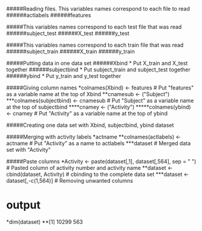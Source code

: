 #####Reading files. This variables names correspond to each file to read
######actlabels
######features

#####This variables names correspond to each test file that was read
######subject_test
######X_test
######y_test

#####This variables names correspond to each train file that was read
######subject_train
######X_train
######y_train

#####Putting data in one data set
######Xbind * Put X_train and X_test together
######subjectbind * Put subject_train and subject_test  together
######ybind * Put  y_train and y_test together

#####Giving column names
*colnames(Xbind) <- features # Put "features" as a variable name at the top of Xbind
**cnamesub <- ("Subject")
***colnames(subjectbind) <- cnamesub # Put "Subject" as a variable name at the top of subjectbind
****cnamey <- ("Activity")
*****colnames(ybind) <- cnamey # Put "Activity" as a variable name at the top of ybind

#####Creating one data set with Xbind, subjectbind, ybind
dataset

#####Merging with activity labels
*actname
**colnames(actlabels) <- actname # Put "Activity" as a name to actlabels
***dataset # Merged data set with "Activity"

#####Paste columns
*Activity <- paste(dataset[,1], dataset[,564], sep = " ") # Pasted column of activity number and activity name
**dataset <- cbind(dataset, Activity) # cbinding to the complete data set
***dataset <- dataset[,-c(1,564)] # Removing unwanted columns

# output 
*dim(dataset)
**[1] 10299   563

